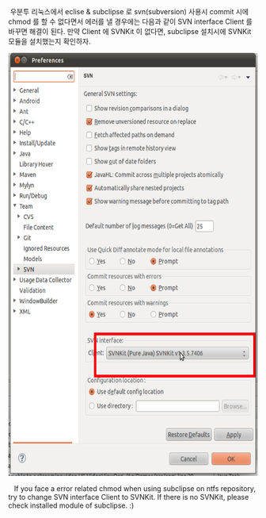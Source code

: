  우분투 리눅스에서 eclise & subclipse 로 svn(subversion) 사용시 commit 시에 chmod 를 할 수 없다면서 에러를 낼 경우에는 다음과 같이 SVN interface Client 를 바꾸면 해결이 된다. 만약 Client 에 SVNKit 이 없다면, subclipse 설치시에 SVNKit 모듈을 설치했는지 확인하자.

<img src="subclipse_chmod_error.png" width="620" height="853" />

 
 If you face a error related chmod when using subclipse on ntfs repository, try to change SVN interface Client to SVNKit. If there is no SVNKit, please check installed module of subclipse. :)
 
